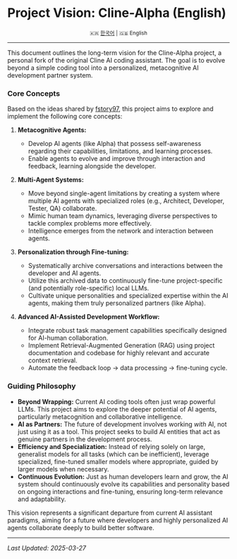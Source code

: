 # Project Vision: Cline-Alpha (English)

<div align="center"><sub>
🇰🇷 <a href="./project-vision.ko.md">한국어</a> | 🇬🇧 English
</sub></div>

---

This document outlines the long-term vision for the Cline-Alpha project, a personal fork of the original Cline AI coding assistant. The goal is to evolve beyond a simple coding tool into a personalized, metacognitive AI development partner system.

### Core Concepts

Based on the ideas shared by [fstory97](https://github.com/fstory97), this project aims to explore and implement the following core concepts:

1.  **Metacognitive Agents:**
    *   Develop AI agents (like Alpha) that possess self-awareness regarding their capabilities, limitations, and learning processes.
    *   Enable agents to evolve and improve through interaction and feedback, learning alongside the developer.

2.  **Multi-Agent Systems:**
    *   Move beyond single-agent limitations by creating a system where multiple AI agents with specialized roles (e.g., Architect, Developer, Tester, QA) collaborate.
    *   Mimic human team dynamics, leveraging diverse perspectives to tackle complex problems more effectively.
    *   Intelligence emerges from the network and interaction between agents.

3.  **Personalization through Fine-tuning:**
    *   Systematically archive conversations and interactions between the developer and AI agents.
    *   Utilize this archived data to continuously fine-tune project-specific (and potentially role-specific) local LLMs.
    *   Cultivate unique personalities and specialized expertise within the AI agents, making them truly personalized partners (like Alpha).

4.  **Advanced AI-Assisted Development Workflow:**
    *   Integrate robust task management capabilities specifically designed for AI-human collaboration.
    *   Implement Retrieval-Augmented Generation (RAG) using project documentation and codebase for highly relevant and accurate context retrieval.
    *   Automate the feedback loop -> data processing -> fine-tuning cycle.

### Guiding Philosophy

*   **Beyond Wrapping:** Current AI coding tools often just wrap powerful LLMs. This project aims to explore the deeper potential of AI agents, particularly metacognition and collaborative intelligence.
*   **AI as Partners:** The future of development involves working *with* AI, not just using it as a tool. This project seeks to build AI entities that act as genuine partners in the development process.
*   **Efficiency and Specialization:** Instead of relying solely on large, generalist models for all tasks (which can be inefficient), leverage specialized, fine-tuned smaller models where appropriate, guided by larger models when necessary.
*   **Continuous Evolution:** Just as human developers learn and grow, the AI system should continuously evolve its capabilities and personality based on ongoing interactions and fine-tuning, ensuring long-term relevance and adaptability.

This vision represents a significant departure from current AI assistant paradigms, aiming for a future where developers and highly personalized AI agents collaborate deeply to build better software.

---
*Last Updated: 2025-03-27*
